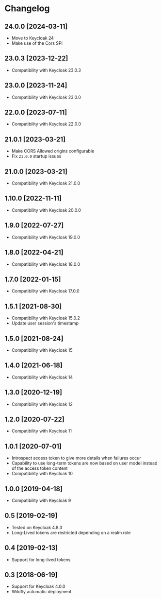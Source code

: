 # Changelog

## 24.0.0 [2024-03-11]

* Move to Keycloak 24
* Make use of the Cors SPI

## 23.0.3 [2023-12-22]

* Compatibility with Keycloak 23.0.3

## 23.0.0 [2023-11-24]

* Compatibility with Keycloak 23.0.0

## 22.0.0 [2023-07-11]

* Compatibility with Keycloak 22.0.0

## 21.0.1 [2023-03-21]

* Make CORS Allowed origins configurable
* Fix `21.0.0` startup issues

## 21.0.0 [2023-03-21]

* Compatibility with Keycloak 21.0.0

## 1.10.0 [2022-11-11]

* Compatibility with Keycloak 20.0.0

## 1.9.0 [2022-07-27]

* Compatibility with Keycloak 19.0.0

## 1.8.0 [2022-04-21]

* Compatibility with Keycloak 18.0.0

## 1.7.0 [2022-01-15]

* Compatibility with Keycloak 17.0.0

## 1.5.1 [2021-08-30]

* Compatibility with Keycloak 15.0.2
* Update user session's timestamp

## 1.5.0 [2021-08-24]

* Compatibility with Keycloak 15

## 1.4.0 [2021-06-18]

* Compatibility with Keycloak 14

## 1.3.0 [2020-12-19]

* Compatibility with Keycloak 12

## 1.2.0 [2020-07-22]

* Compatibility with Keycloak 11

## 1.0.1 [2020-07-01]

* Introspect access token to give more details when failures occur
* Capability to use long-term tokens are now based on user model instead of the access token content
* Compatibility with Keycloak 10

## 1.0.0 [2019-04-18]

* Compatibility with Keycloak 9

## 0.5 [2019-02-19] 

* Tested on Keycloak 4.8.3
* Long-Lived tokens are restricted depending on a realm role

## 0.4 [2019-02-13] 

* Support for long-lived tokens

## 0.3 [2018-06-19]

* Support for Keycloak 4.0.0
* Wildfly automatic deployment

